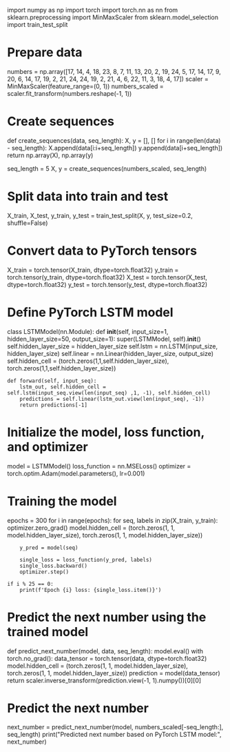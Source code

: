 import numpy as np
import torch
import torch.nn as nn
from sklearn.preprocessing import MinMaxScaler
from sklearn.model_selection import train_test_split

# Prepare data
numbers = np.array([17, 14, 4, 18, 23, 8, 7, 11, 13, 20, 2, 19, 24, 5, 17, 14, 17, 9, 20, 6, 14, 17, 19, 2, 21, 24, 24, 19, 2, 21, 4, 6, 22, 11, 3, 18, 4, 17])
scaler = MinMaxScaler(feature_range=(0, 1))
numbers_scaled = scaler.fit_transform(numbers.reshape(-1, 1))

# Create sequences
def create_sequences(data, seq_length):
    X, y = [], []
    for i in range(len(data) - seq_length):
        X.append(data[i:i+seq_length])
        y.append(data[i+seq_length])
    return np.array(X), np.array(y)

seq_length = 5
X, y = create_sequences(numbers_scaled, seq_length)

# Split data into train and test
X_train, X_test, y_train, y_test = train_test_split(X, y, test_size=0.2, shuffle=False)

# Convert data to PyTorch tensors
X_train = torch.tensor(X_train, dtype=torch.float32)
y_train = torch.tensor(y_train, dtype=torch.float32)
X_test = torch.tensor(X_test, dtype=torch.float32)
y_test = torch.tensor(y_test, dtype=torch.float32)

# Define PyTorch LSTM model
class LSTMModel(nn.Module):
    def __init__(self, input_size=1, hidden_layer_size=50, output_size=1):
        super(LSTMModel, self).__init__()
        self.hidden_layer_size = hidden_layer_size
        self.lstm = nn.LSTM(input_size, hidden_layer_size)
        self.linear = nn.Linear(hidden_layer_size, output_size)
        self.hidden_cell = (torch.zeros(1,1,self.hidden_layer_size),
                            torch.zeros(1,1,self.hidden_layer_size))

    def forward(self, input_seq):
        lstm_out, self.hidden_cell = self.lstm(input_seq.view(len(input_seq) ,1, -1), self.hidden_cell)
        predictions = self.linear(lstm_out.view(len(input_seq), -1))
        return predictions[-1]

# Initialize the model, loss function, and optimizer
model = LSTMModel()
loss_function = nn.MSELoss()
optimizer = torch.optim.Adam(model.parameters(), lr=0.001)

# Training the model
epochs = 300
for i in range(epochs):
    for seq, labels in zip(X_train, y_train):
        optimizer.zero_grad()
        model.hidden_cell = (torch.zeros(1, 1, model.hidden_layer_size),
                        torch.zeros(1, 1, model.hidden_layer_size))

        y_pred = model(seq)

        single_loss = loss_function(y_pred, labels)
        single_loss.backward()
        optimizer.step()

    if i % 25 == 0:
        print(f'Epoch {i} loss: {single_loss.item()}')

# Predict the next number using the trained model
def predict_next_number(model, data, seq_length):
    model.eval()
    with torch.no_grad():
        data_tensor = torch.tensor(data, dtype=torch.float32)
        model.hidden_cell = (torch.zeros(1, 1, model.hidden_layer_size),
                             torch.zeros(1, 1, model.hidden_layer_size))
        prediction = model(data_tensor)
    return scaler.inverse_transform(prediction.view(-1, 1).numpy())[0][0]

# Predict the next number
next_number = predict_next_number(model, numbers_scaled[-seq_length:], seq_length)
print("Predicted next number based on PyTorch LSTM model:", next_number)

